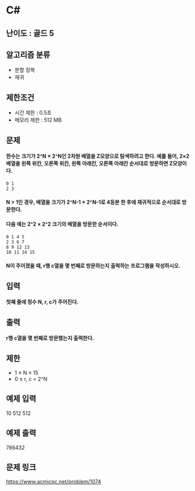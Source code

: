 # C#

## 난이도 : 골드 5

## 알고리즘 분류
  - 분할 정복
  - 재귀

## 제한조건
  - 시간 제한 : 0.5초
  - 메모리 제한 : 512 MB

## 문제
#### 한수는 크기가 2^N × 2^N인 2차원 배열을 Z모양으로 탐색하려고 한다. 예를 들어, 2×2배열을 왼쪽 위칸, 오른쪽 위칸, 왼쪽 아래칸, 오른쪽 아래칸 순서대로 방문하면 Z모양이다.
	0 1
	2 3
#### N > 1인 경우, 배열을 크기가 2^N-1 × 2^N-1로 4등분 한 후에 재귀적으로 순서대로 방문한다.
#### 다음 예는 2^2 × 2^2 크기의 배열을 방문한 순서이다.
	0 1 4 5
	2 3 6 7
	8 9 12 13
	10 11 14 15
#### N이 주어졌을 때, r행 c열을 몇 번째로 방문하는지 출력하는 프로그램을 작성하시오.

## 입력
#### 첫째 줄에 정수 N, r, c가 주어진다.

## 출력
#### r행 c열을 몇 번째로 방문했는지 출력한다.

## 제한
  - 1 ≤ N ≤ 15
  - 0 ≤ r, c < 2^N

## 예제 입력
10 512 512<br/>

## 예제 출력
786432<br/>

## 문제 링크
https://www.acmicpc.net/problem/1074